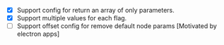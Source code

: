 - [x] Support config for return an array of only parameters.
- [x] Support multiple values for each flag.
- [ ] Support offset config for remove default node params [Motivated by electron apps]
